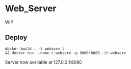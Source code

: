 # Web_Server

WIP

## Deploy

```
docker build . -t webserv \
&& docker run --name c-webserv -p 8080:8080 -it webserv
```
Server now available at 127.0.0.1:8080

